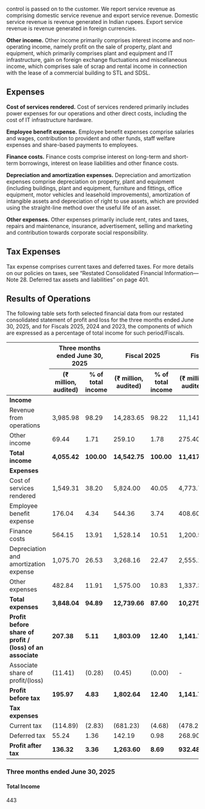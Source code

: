 control is passed on to the customer. We report service revenue as comprising domestic service revenue and export service revenue. Domestic service revenue is revenue generated in Indian rupees. Export service revenue is revenue generated in foreign currencies.

**Other income.** Other income primarily comprises interest income and non-operating income, namely profit on the sale of property, plant and equipment, which primarily comprises plant and equipment and IT infrastructure, gain on foreign exchange fluctuations and miscellaneous income, which comprises sale of scrap and rental income in connection with the lease of a commercial building to STL and SDSL.

## Expenses

**Cost of services rendered.** Cost of services rendered primarily includes power expenses for our operations and other direct costs, including the cost of IT infrastructure hardware.

**Employee benefit expense.** Employee benefit expenses comprise salaries and wages, contribution to provident and other funds, staff welfare expenses and share-based payments to employees.

**Finance costs.** Finance costs comprise interest on long-term and short-term borrowings, interest on lease liabilities and other finance costs.

**Depreciation and amortization expenses.** Depreciation and amortization expenses comprise depreciation on property, plant and equipment (including buildings, plant and equipment, furniture and fittings, office equipment, motor vehicles and leasehold improvements), amortization of intangible assets and depreciation of right to use assets, which are provided using the straight-line method over the useful life of an asset.

**Other expenses.** Other expenses primarily include rent, rates and taxes, repairs and maintenance, insurance, advertisement, selling and marketing and contribution towards corporate social responsibility.

## Tax Expenses

Tax expense comprises current taxes and deferred taxes. For more details on our policies on taxes, see “Restated Consolidated Financial Information—Note 28. Deferred tax assets and liabilities” on page 401.

## Results of Operations

The following table sets forth selected financial data from our restated consolidated statement of profit and loss for the three months ended June 30, 2025, and for Fiscals 2025, 2024 and 2023, the components of which are expressed as a percentage of total income for such period/Fiscals.

<table><thead><tr><th rowspan="2"></th><th colspan="2">Three months ended June 30, 2025</th><th colspan="2">Fiscal 2025</th><th colspan="2">Fiscal 2024</th><th colspan="2">Fiscal 2023</th></tr><tr><th>(₹ million, audited)</th><th>% of total income</th><th>(₹ million, audited)</th><th>% of total income</th><th>(₹ million, audited)</th><th>% of total income</th><th>(₹ million, audited)</th><th>% of total income</th></tr></thead><tbody><tr><td><strong>Income</strong></td><td></td><td></td><td></td><td></td><td></td><td></td><td></td><td></td></tr><tr><td>Revenue from operations</td><td>3,985.98</td><td>98.29</td><td>14,283.65</td><td>98.22</td><td>11,141.70</td><td>97.59</td><td>10,213.40</td><td>98.29</td></tr><tr><td>Other income</td><td>69.44</td><td>1.71</td><td>259.10</td><td>1.78</td><td>275.40</td><td>2.41</td><td>177.30</td><td>1.71</td></tr><tr><td><strong>Total income</strong></td><td><strong>4,055.42</strong></td><td><strong>100.00</strong></td><td><strong>14,542.75</strong></td><td><strong>100.00</strong></td><td><strong>11,417.10</strong></td><td><strong>100.00</strong></td><td><strong>10,390.70</strong></td><td><strong>100.00</strong></td></tr><tr><td><strong>Expenses</strong></td><td></td><td></td><td></td><td></td><td></td><td></td><td></td><td></td></tr><tr><td>Cost of services rendered</td><td>1,549.31</td><td>38.20</td><td>5,824.00</td><td>40.05</td><td>4,773.70</td><td>41.81</td><td>4,645.00</td><td>44.70</td></tr><tr><td>Employee benefit expense</td><td>176.04</td><td>4.34</td><td>544.36</td><td>3.74</td><td>408.60</td><td>3.58</td><td>318.90</td><td>3.07</td></tr><tr><td>Finance costs</td><td>564.15</td><td>13.91</td><td>1,528.14</td><td>10.51</td><td>1,200.50</td><td>10.51</td><td>951.90</td><td>9.16</td></tr><tr><td>Depreciation and amortization expense</td><td>1,075.70</td><td>26.53</td><td>3,268.16</td><td>22.47</td><td>2,555.17</td><td>22.38</td><td>2,083.00</td><td>20.05</td></tr><tr><td>Other expenses</td><td>482.84</td><td>11.91</td><td>1,575.00</td><td>10.83</td><td>1,337.35</td><td>11.71</td><td>1,123.44</td><td>10.81</td></tr><tr><td><strong>Total expenses</strong></td><td><strong>3,848.04</strong></td><td><strong>94.89</strong></td><td><strong>12,739.66</strong></td><td><strong>87.60</strong></td><td><strong>10,275.32</strong></td><td><strong>90.00</strong></td><td><strong>9,122.24</strong></td><td><strong>87.79</strong></td></tr><tr><td><strong>Profit before share of profit / (loss) of an associate</strong></td><td><strong>207.38</strong></td><td><strong>5.11</strong></td><td><strong>1,803.09</strong></td><td><strong>12.40</strong></td><td><strong>1,141.78</strong></td><td><strong>10.00</strong></td><td><strong>1,268.46</strong></td><td><strong>12.21</strong></td></tr><tr><td>Associate share of profit/(loss)</td><td>(11.41)</td><td>(0.28)</td><td>(0.45)</td><td>(0.00)</td><td>-</td><td>-</td><td>-</td><td>-</td></tr><tr><td><strong>Profit before tax</strong></td><td><strong>195.97</strong></td><td><strong>4.83</strong></td><td><strong>1,802.64</strong></td><td><strong>12.40</strong></td><td><strong>1,141.78</strong></td><td><strong>10.00</strong></td><td><strong>1,268.46</strong></td><td><strong>12.21</strong></td></tr><tr><td><strong>Tax expenses</strong></td><td></td><td></td><td></td><td></td><td></td><td></td><td></td><td></td></tr><tr><td>Current tax</td><td>(114.89)</td><td>(2.83)</td><td>(681.23)</td><td>(4.68)</td><td>(478.20)</td><td>(4.19)</td><td>(446.50)</td><td>(4.30)</td></tr><tr><td>Deferred tax</td><td>55.24</td><td>1.36</td><td>142.19</td><td>0.98</td><td>268.90</td><td>2.36</td><td>144.90</td><td>1.39</td></tr><tr><td><strong>Profit after tax</strong></td><td><strong>136.32</strong></td><td><strong>3.36</strong></td><td><strong>1,263.60</strong></td><td><strong>8.69</strong></td><td><strong>932.48</strong></td><td><strong>8.17</strong></td><td><strong>966.86</strong></td><td><strong>9.31</strong></td></tr></tbody></table>

### Three months ended June 30, 2025

#### Total Income

443